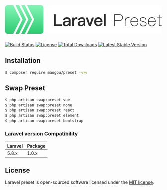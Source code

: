 <h1 align="center"><img src="https://github.com/kinyou/datouxia/blob/master/laravel-preset.svg"></h1>


[![Build Status](https://travis-ci.org/maogou/swappreset.svg?branch=master)](https://travis-ci.org/maogou/swappreset)
[![License](https://poser.pugx.org/maogou/preset/license)](https://packagist.org/packages/maogou/preset)
[![Total Downloads](https://poser.pugx.org/maogou/preset/downloads)](https://packagist.org/packages/maogou/preset)
[![Latest Stable Version](https://poser.pugx.org/maogou/preset/v/stable)](https://packagist.org/packages/maogou/preset)

## Installation

```sh
$ composer require maogou/preset -vvv
```

## Swap Preset

```sh
$ php artisan swap:preset vue
$ php artisan swap:preset none
$ php artisan swap:preset react
$ php artisan swap:preset element
$ php artisan swap:preset bootstrap
```

### Laravel version Compatibility

 Laravel  | Package
:---------|:----------
 5.8.x    | 1.0.x



## License

Laravel preset is open-sourced software licensed under the [MIT license](https://opensource.org/licenses/MIT).
